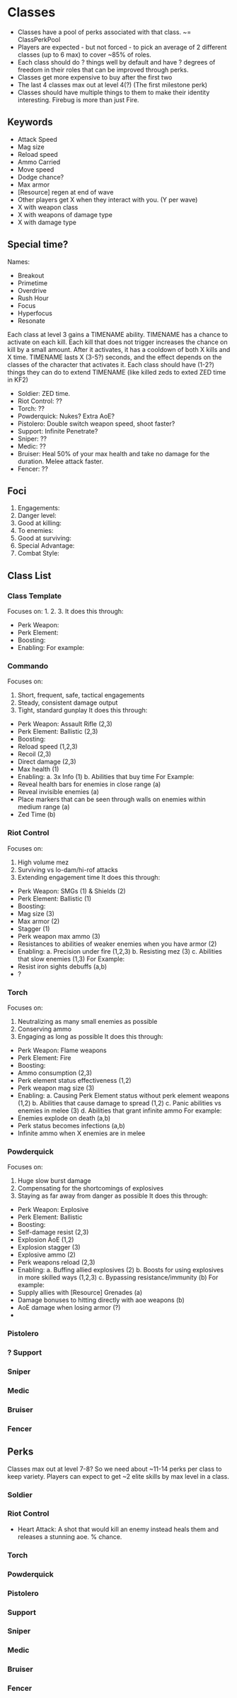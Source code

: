 # Classes
- Classes have a pool of perks associated with that class. ~= ClassPerkPool
- Players are expected - but not forced - to pick an average of 2 different classes (up to 6 max) to cover ~85% of roles.
- Each class should do ? things well by default and have ? degrees of freedom in their roles that can be improved through perks.
- Classes get more expensive to buy after the first two
- The last 4 classes max out at level 4(?) (The first milestone perk)
- Classes should have multiple things to them to make their identity interesting. Firebug is more than just Fire.

## Keywords
- Attack Speed
- Mag size
- Reload speed
- Ammo Carried
- Move speed
- Dodge chance?
- Max armor
- [Resource] regen at end of wave
- Other players get X when they interact with you. (Y per wave)
- X with weapon class
- X with weapons of damage type
- X with damage type

## Special time?
Names:
- Breakout
- Primetime
- Overdrive
- Rush Hour
- Focus
- Hyperfocus
- Resonate

Each class at level 3 gains a TIMENAME ability. TIMENAME has a chance to activate on each kill. Each kill that does not trigger increases the chance on kill by a small amount. After it activates, it has a cooldown of both X kills and X time.
TIMENAME lasts X (3-5?) seconds, and the effect depends on the classes of the character that activates it.
Each class should have (1-2?) things they can do to extend TIMENAME (like killed zeds to exted ZED time in KF2)

- Soldier: ZED time.
- Riot Control: ??
- Torch: ??
- Powderquick: Nukes? Extra AoE?
- Pistolero: Double switch weapon speed, shoot faster?
- Support: Infinite Penetrate?
- Sniper: ??
- Medic: ??
- Bruiser: Heal 50% of your max health and take no damage for the duration. Melee attack faster.
- Fencer: ??

## Foci
1. Engagements:
2. Danger level:
3. Good at killing:
4. To enemies:
5. Good at surviving:
6. Special Advantage:
7. Combat Style: 

## Class List
### Class Template
Focuses on:
1. 
2. 
3. 
It does this through:
- Perk Weapon:
- Perk Element:
- Boosting:
- Enabling:
For example:

### Commando
Focuses on: 
1. Short, frequent, safe, tactical engagements
2. Steady, consistent damage output
3. Tight, standard gunplay
It does this through:
- Perk Weapon: Assault Rifle (2,3)
- Perk Element: Ballistic (2,3)
- Boosting:
 - Reload speed (1,2,3)
 - Recoil (2,3)
 - Direct damage (2,3)
 - Max health (1)
- Enabling:
 a. 3x Info (1)
 b. Abilities that buy time
For Example:
- Reveal health bars for enemies in close range (a)
- Reveal invisible enemies (a)
- Place markers that can be seen through walls on enemies within medium range (a)
- Zed Time (b)

### Riot Control
Focuses on: 
1. High volume mez
2. Surviving vs lo-dam/hi-rof attacks
3. Extending engagement time
It does this through:
- Perk Weapon: SMGs (1) & Shields (2)
- Perk Element: Ballistic (1)
- Boosting:
 - Mag size (3)
 - Max armor (2)
 - Stagger (1)
 - Perk weapon max ammo (3)
 - Resistances to abilities of weaker enemies when you have armor (2)
- Enabling:
 a. Precision under fire (1,2,3)
 b. Resisting mez (3)
 c. Abilities that slow enemies (1,3)
For Example:
- Resist iron sights debuffs (a,b)
- ?

### Torch
Focuses on:
1. Neutralizing as many small enemies as possible
2. Conserving ammo
3. Engaging as long as possible
It does this through:
- Perk Weapon: Flame weapons
- Perk Element: Fire
- Boosting:
 - Ammo consumption (2,3)
 - Perk element status effectiveness (1,2)
 - Perk weapon mag size (3)
- Enabling:
 a. Causing Perk Element status without perk element weapons (1,2)
 b. Abilities that cause damage to spread (1,2)
 c. Panic abilities vs enemies in melee (3)
 d. Abilities that grant infinite ammo
For example:
- Enemies explode on death (a,b)
- Perk status becomes infections (a,b)
- Infinite ammo when X enemies are in melee

### Powderquick
Focuses on:
1. Huge slow burst damage
2. Compensating for the shortcomings of explosives
3. Staying as far away from danger as possible
It does this through:
- Perk Weapon: Explosive
- Perk Element: Ballistic
- Boosting:
 - Self-damage resist (2,3)
 - Explosion AoE (1,2)
 - Explosion stagger (3)
 - Explosive ammo (2)
 - Perk weapons reload (2,3)
- Enabling:
 a. Buffing allied explosives (2)
 b. Boosts for using explosives in more skilled ways (1,2,3)
 c. Bypassing resistance/immunity (b)
For example:
- Supply allies with [Resource] Grenades (a)
- Damage bonuses to hitting directly with aoe weapons (b)
- AoE damage when losing armor (?)
- 


### Pistolero

### ? Support

### Sniper
### Medic
### Bruiser
### Fencer

## Perks
Classes max out at level 7-8? So we need about ~11-14 perks per class to keep variety.
Players can expect to get ~2 elite skills by max level in a class.

### Soldier
### Riot Control
- Heart Attack: A shot that would kill an enemy instead heals them and releases a stunning aoe. % chance.

### Torch
### Powderquick
### Pistolero
### Support
### Sniper
### Medic
### Bruiser
### Fencer

